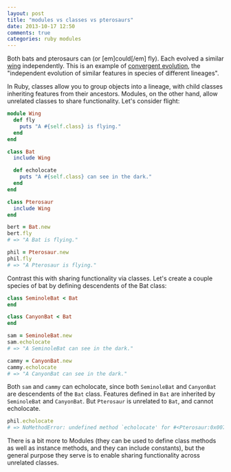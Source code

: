 ```yaml
---
layout: post
title: "modules vs classes vs pterosaurs"
date: 2013-10-17 12:50
comments: true
categories: ruby modules
---
```

Both bats and pterosaurs can (or [em]could[/em] fly). Each evolved a similar [wing](http://upload.wikimedia.org/wikipedia/commons/3/38/Homology.jpg) independently. This is an example of [convergent evolution](http://en.wikipedia.org/wiki/Convergent_evolution), the "independent evolution of similar features in species of different lineages".

In Ruby, classes allow you to group objects into a lineage, with child classes inheriting features from their ancestors. Modules, on the other hand, allow unrelated classes to share functionality. Let's consider flight:

``` ruby
module Wing
  def fly
    puts "A #{self.class} is flying."
  end
end

class Bat
  include Wing

  def echolocate
    puts "A #{self.class} can see in the dark."
  end
end

class Pterosaur
  include Wing
end

bert = Bat.new
bert.fly
# => "A Bat is flying."

phil = Pterosaur.new
phil.fly
# => "A Pterosaur is flying."
```

Contrast this with sharing functionality via classes. Let's create a couple species of bat by defining descendents of the Bat class:

``` ruby
class SeminoleBat < Bat
end

class CanyonBat < Bat
end

sam = SeminoleBat.new
sam.echolocate
# => "A SeminoleBat can see in the dark."

cammy = CanyonBat.new
cammy.echolocate
# => "A CanyonBat can see in the dark."
```

Both `sam` and `cammy` can echolocate, since both `SeminoleBat` and `CanyonBat` are descendents of the `Bat` class. Features defined in `Bat` are inherited by `SeminoleBat` and `CanyonBat`. But `Pterosaur` is unrelated to `Bat`, and cannot echolocate.

``` ruby
phil.echolocate
# => NoMethodError: undefined method `echolocate' for #<Pterosaur:0x007fdcbc082eb0>
```

There is a bit more to Modules (they can be used to define class methods as well as instance methods, and they can include constants), but the general purpose they serve is to enable sharing functionality across unrelated classes.
